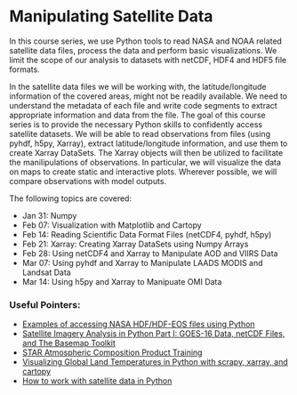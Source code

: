# Manipulating Satellite Data

In this course series, we use Python tools to read NASA and NOAA related satellite data files,
process the data and perform basic visualizations.
We limit the scope of our analysis to datasets with netCDF, HDF4 and HDF5
file formats. 

In the satellite data files we will be working with, the latitude/longitude
information of the covered areas, might not be readily available.
We need to understand the metadata of each file and write code
segments to extract appropriate information and data from the file.
The goal of this course series is to provide the necessary Python skills
to confidently access satellite datasets.
We will be able to read observations from files
(using pyhdf, h5py, Xarray), extract latitude/longitude information,
and use them to create Xarray DataSets.
The Xarray objects will then be utilized to facilitate the manilipulations of observations.
In particular, we will visualize the data on maps to create static and interactive plots.
Wherever possible, we will compare observations with model outputs.

The following topics are covered:

- Jan 31: Numpy
- Feb 07: Visualization with Matplotlib and Cartopy
- Feb 14: Reading Scientific Data Format Files (netCDF4, pyhdf, h5py)
- Feb 21: Xarray: Creating Xarray DataSets using Numpy Arrays
- Feb 28: Using netCDF4 and Xarray to Manipulate AOD and VIIRS Data
- Mar 07: Using pyhdf and Xarray to Manipulate LAADS MODIS and Landsat Data
- Mar 14: Using h5py and Xarray to Manipuate OMI Data

### Useful Pointers:

- [Examples of accessing NASA HDF/HDF-EOS files using Python](https://hdfeos.org/zoo/index_openLaRC_Examples.php)
- [Satellite Imagery Analysis in Python Part I: GOES-16 Data, netCDF Files, and The Basemap Toolkit](https://makersportal.com/blog/2019/7/8/satellite-imagery-analysis-in-python-part-i-goes-16-data-netcdf-files-and-the-basemap-toolkit)
- [STAR Atmospheric Composition Product Training](https://www.star.nesdis.noaa.gov/atmospheric-composition-training/)
- [Visualizing Global Land Temperatures in Python with scrapy, xarray, and cartopy](https://cbrownley.wordpress.com/category/python/)
- [How to work with satellite data in Python](https://coastwatch.gitbook.io/satellite-course/tutorials/python-tutorial/1.-how-to-work-with-satellite-data-in-python)



